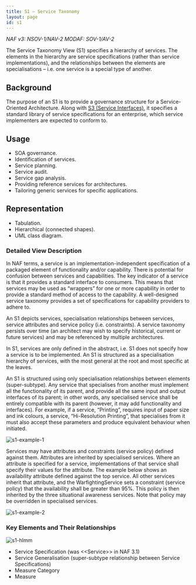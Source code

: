 ```yaml
---
title: S1 – Service Taxonomy
layout: page
id: s1
---
```


*NAF v3: NSOV-1/NAV-2 MODAF: SOV-1/AV-2*

The Service Taxonomy View (S1) specifies a hierarchy of services. The
elements in the hierarchy are service specifications (rather than
service implementations), and the relationships between the elements are
specialisations – i.e. one service is a special type of another.

## Background

The purpose of an S1 is to provide a governance structure for a
Service-Oriented Architecture. Along with [S3 (Service
Interfaces)](s3.html), it specifies a standard library of service
specifications for an enterprise, which service implementers are
expected to conform to.

## Usage

-   SOA governance.
-   Identification of services.
-   Service planning.
-   Service audit.
-   Service gap analysis.
-   Providing reference services for architectures.
-   Tailoring generic services for specific applications.

## Representation

-   Tabulation.
-   Hierarchical (connected shapes).
-   UML class diagram.

### Detailed View Description

In NAF terms, a service is an implementation-independent specification
of a packaged element of functionality and/or capability. There is
potential for confusion between services and capabilities. The key
indicator of a service is that it provides a standard interface to
consumers. This means that services may be used as “wrappers” for one or
more capability in order to provide a standard method of access to the
capability. A well-designed service taxonomy provides a set of
specifications for capability providers to adhere to.

An S1 depicts services, specialisation relationships between services,
service attributes and service policy (i.e. constraints). A service
taxonomy persists over time (an architect may wish to specify
historical, current or future services) and may be referenced by
multiple architectures.

In S1, services are only defined in the abstract, i.e. S1 does not
specify how a service is to be implemented. An S1 is structured as a
specialisation hierarchy of services, with the most general at the root
and most specific at the leaves.

An S1 is structured using only specialisation relationships between
elements (super-subtype). Any service that specialises from another must
implement all the functionality of its parent, and provide all the same
input and output interfaces of its parent; in other words, any
specialised service shall be entirely compatible with its parent
(however, it may add functionality and interfaces). For example, if a
service, “Printing”, requires input of paper size and ink colours, a
service, “Hi-Resolution Printing”, that specialises from it must also
accept these parameters and produce equivalent behaviour when initiated.

![s1-example-1](http://nafdocs.org/wp-content/uploads/2013/06/s1-example-1.png)

Services may have attributes and constraints (service policy) defined
against them. Attributes are inherited by specialised services. Where an
attribute is specified for a service, implementations of that service
shall specify their values for the attribute. The example below shows an
availability attribute defined against the top service. All other
services inherit that attribute, and the WarfightingService sets a
constraint (service policy) that the availability shall be greater than
95%. This policy is then inherited by the three situational awareness
services. Note that policy may be overridden in specialised services.

![s1-example-2](http://nafdocs.org/wp-content/uploads/2013/06/s1-example-2.png)

### Key Elements and Their Relationships

![s1-hlmm](http://nafdocs.org/wp-content/uploads/2013/06/s1-hlmm.png)

-   Service Specification (was \<\<Service\>\> in NAF 3.1)
-   Service Generalisation (super-subtype relationship between Service
    Specifications)
-   Measure Category
-   Measure




